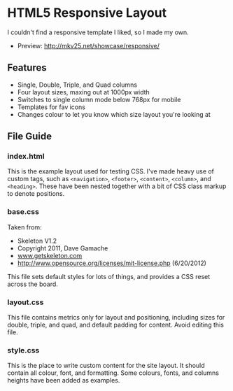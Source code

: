 HTML5 Responsive Layout
=======================

I couldn't find a responsive template I liked, so I made my own.

* Preview: http://mkv25.net/showcase/responsive/

Features
--------

* Single, Double, Triple, and Quad columns
* Four layout sizes, maxing out at 1000px width
* Switches to single column mode below 768px for mobile
* Templates for fav icons
* Changes colour to let you know which size layout you're looking at

File Guide
----------

### index.html
This is the example layout used for testing CSS. 
I've made heavy use of custom tags, such as ```<navigation>```, ```<footer>```, ```<content>```, ```<column>```, and ```<heading>```. These have been nested together with a bit of CSS class markup to denote positions.

### base.css
Taken from:
* Skeleton V1.2
* Copyright 2011, Dave Gamache
* www.getskeleton.com
* http://www.opensource.org/licenses/mit-license.php (6/20/2012)

This file sets default styles for lots of things, and provides a CSS reset across the board.

### layout.css
This file contains metrics only for layout and positioning, including sizes for double, triple, and quad, and default padding for content.
Avoid editing this file.

### style.css
This is the place to write custom content for the site layout. It should contain all colour, font, and formatting. 
Some colours, fonts, and columns heights have been added as examples.
